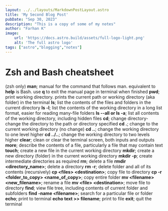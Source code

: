 ```yaml
---
layout: ../../layouts/MarkdownPostLayout.astro
title: 'My Second Blog Post'
pubDate: "Sep 30, 2023"
description: "This is a copy of some of my notes"
author: "Farhan K"
image:
    url: 'https://docs.astro.build/assets/full-logo-light.png'
    alt: 'The full astro logo'
tags: ["astro","blogging","notes"]
---
```

# Zsh and Bash cheatsheet 

(zsh only) **man**; manual for the command that follows man. equivalent to **help** is Bash. use **q** to exit the manual page in terminal when finished
**pwd**; print working directory. prints the current path or working directory (aka folder) in the terminal
**ls**; list the contents of the files and folders in the current directory
**ls -l**; list the contents of the working directory in a long list format, easier for reading many-file folders
**ls --all or ls -a**; list all contents of the working directory, including hidden files
**cd**; change directory- change the directory to the path or directory specified
**cd .**; change to the current working directory (no change)
**cd ..**; change the working directory to one level higher
**cd ../..**; change the working directory to two levels higher
**clear**; clean or clear the terminal screen, both inputs and outputs
**more**; describe the contents of a file, particularly a file that may contain text
**touch**; create a new file in the current working directory
**mkdir**; create a new directory (folder) in the current working directory
**mkdir -p**; create intermediate directories as required 
**rm**; delete a file
**rmdir <directory_name\>**; delete a directory
**rm -r**; delete folder and all of its contents (recursively)
**cp <files\> <destination\>**; copy file to directory
**cp -r <folder_to_copy\> <name_of_copy\>**; copy entire folder
**mv <filename\> <new_filename\>**; rename a file 
**mv <file\> <destination\>**; move file to directory
**find**; view file tree, including contents of current folder and subfolders
**find -name <filename\>**; search for a particular file or folder
**echo**; print to terminal
**echo text >> filename**; print to file
**exit**; quit the terminal